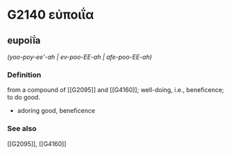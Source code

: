 # G2140 εὐποιΐα

## eupoiḯa

_(yoo-poy-ee'-ah | ev-poo-EE-ah | afe-poo-EE-ah)_

### Definition

from a compound of [[G2095]] and [[G4160]]; well-doing, i.e., beneficence; to do good.

- adoring good, beneficence

### See also

[[G2095]], [[G4160]]


